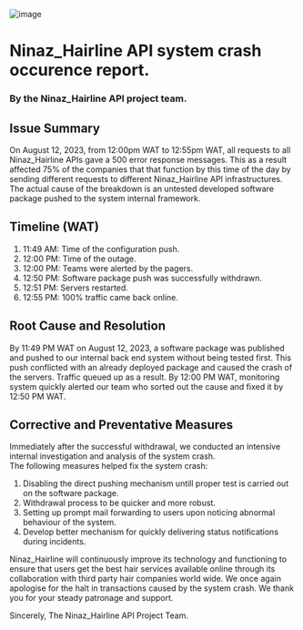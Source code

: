 ![image](https://github.com/JohnsonMasino/alx-system_engineering-devops/assets/117756339/f7ead5b8-9f8d-490a-ac64-445f23076a6c)

# Ninaz_Hairline API system crash occurence report.

### By the Ninaz_Hairline API project team.

## Issue Summary
On August 12, 2023, from 12:00pm WAT to 12:55pm WAT, all requests to all Ninaz_Hairline APIs gave a 500 error response messages. This as a result affected 75% of the companies that that function by this time of the day by sending different requests to different Ninaz_Hairline API infrastructures.
The actual cause of the breakdown is an untested developed software package pushed to the system internal framework.

## Timeline (WAT)
1. 11:49 AM: Time of the configuration push.
2. 12:00 PM: Time of the outage.
3. 12:00 PM: Teams were alerted by the pagers.
4. 12:50 PM: Software package push was successfully withdrawn.
5. 12:51 PM: Servers restarted.
6. 12:55 PM: 100% traffic came back online.

## Root Cause and Resolution
By 11:49 PM WAT on August 12, 2023, a software package was published and pushed to our internal back end system without being tested first. This push conflicted with an already deployed package and caused the crash of the servers. Traffic queued up as a result.
By 12:00 PM WAT, monitoring system quickly alerted our team who sorted out the cause and fixed it by 12:50 PM WAT.

## Corrective and Preventative Measures
Immediately after the successful withdrawal, we conducted an intensive internal investigation and analysis of the system crash.<br>
The following measures helped fix the system crash:
1. Disabling the direct pushing mechanism untill proper test is carried out on the software package.
2. Withdrawal process to be quicker and more robust.
3. Setting up prompt mail forwarding to users upon noticing abnormal behaviour of the system.
4. Develop better mechanism for quickly delivering status notifications during incidents.

Ninaz_Hairline will continuously improve its technology and functioning to ensure that users get the best hair services available online through its collaboration with third party hair companies world wide. We once again apologise for the halt in transactions caused by the system crash. We thank you for your steady patronage and support.<br>

Sincerely, The Ninaz_Hairline API Project Team.
